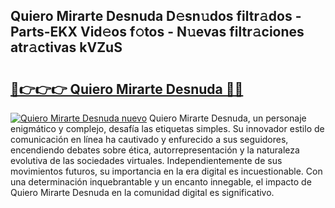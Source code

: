 ## Quiero Mirarte Desnuda D𝚎sn𝚞dos filtr𝚊dos - Parts-EKX Vid𝚎os f𝚘tos - N𝚞evas filtr𝚊ciones atr𝚊ctivas kVZuS

# <h2><a href="http://mb8dqy8.tromn.icu/?c=Quiero+Mirarte+Desnuda">🔗👉👉👉 Quiero Mirarte Desnuda 🔗🔗</a></h2>

[![Quiero Mirarte Desnuda nuevo](https://i.imgur.com/pEAQMta.gif)](http://mb8dqy8.tromn.icu/?c=Quiero+Mirarte+Desnuda)
Quiero Mirarte Desnuda, un personaje enigmático y complejo, desafía las etiquetas simples. Su innovador estilo de comunicación en línea ha cautivado y enfurecido a sus seguidores, encendiendo debates sobre ética, autorrepresentación y la naturaleza evolutiva de las sociedades virtuales. Independientemente de sus movimientos futuros, su importancia en la era digital es incuestionable. Con una determinación inquebrantable y un encanto innegable, el impacto de Quiero Mirarte Desnuda en la comunidad digital es significativo.
